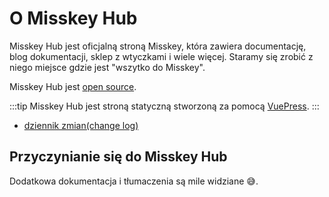 # O Misskey Hub
Misskey Hub jest oficjalną stroną Misskey, która zawiera documentację, blog dokumentacji, sklep z wtyczkami i wiele więcej.
Staramy się zrobić z niego miejsce gdzie jest "wszytko do Misskey".

Misskey Hub jest [open source](https://github.com/misskey-dev/misskey-hub).

:::tip
Misskey Hub jest stroną statyczną stworzoną za pomocą [VuePress](https://github.com/vuepress/vuepress-next).
:::

- [dziennik zmian(change log)](../updates.md)

## Przyczynianie się do Misskey Hub
Dodatkowa dokumentacja i tłumaczenia są mile widziane 😅.

